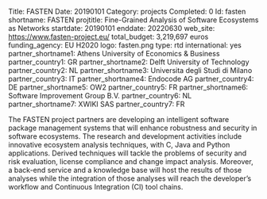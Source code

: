 Title: FASTEN
Date:  20190101
Category: projects
Completed: 0
Id: fasten
shortname: FASTEN
projtitle: Fine-Grained Analysis of Software Ecosystems as Networks
startdate: 20190101
enddate: 20220630
web_site: https://www.fasten-project.eu/
total_budget: 3,219,697 euros
funding_agency: EU H2020
logo: fasten.png
type: rtd
international: yes
partner_shortname1: Athens University of Economics & Business
partner_country1: GR
partner_shortname2: Delft University of Technology
partner_country2: NL
partner_shortname3: Universita degli Studi di Milano
partner_country3: IT
partner_shortname4: Endocode AG
partner_country4: DE
partner_shortname5: OW2
partner_country5: FR
partner_shortname6: Software Improvement Group B.V.
partner_country6: NL
partner_shortname7: XWIKI SAS
partner_country7: FR

The FASTEN project partners are developing an intelligent software package management systems that will enhance robustness and security in software ecosystems. The research and development activities include innovative ecosystem analysis techniques, with C, Java and Python applications. Derived techniques will tackle the problems of security and risk evaluation, license compliance and change impact analysis. Moreover, a back-end service and a knowledge base will host the results of those analyses while the integration of those analyses will reach the developer’s workflow and Continuous Integration (CI) tool chains.

